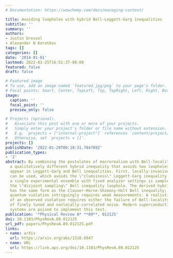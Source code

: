 ```yaml
---
# Documentation: https://wowchemy.com/docs/managing-content/

title: Avoiding loopholes with hybrid Bell-Leggett-Garg inequalities
subtitle: ''
summary: ''
authors:
- Justin Dressel
- Alexander N Korotkov
tags: []
categories: []
date: '2014-01-01'
lastmod: 2022-01-25T16:51:37-08:00
featured: false
draft: false

# Featured image
# To use, add an image named `featured.jpg/png` to your page's folder.
# Focal points: Smart, Center, TopLeft, Top, TopRight, Left, Right, BottomLeft, Bottom, BottomRight.
image:
  caption: ''
  focal_point: ''
  preview_only: false

# Projects (optional).
#   Associate this post with one or more of your projects.
#   Simply enter your project's folder or file name without extension.
#   E.g. `projects = ["internal-project"]` references `content/project/deep-learning/index.md`.
#   Otherwise, set `projects = []`.
projects: []
publishDate: '2022-01-28T00:18:31.784789Z'
publication_types:
- '2'
abstract: By combining the postulates of macrorealism with Bell-locality, we derive
  a qualitatively different hybrid inequality that avoids two loopholes that commonly
  appear in Leggett-Garg and Bell inequalities. First, locally-invasive measurements
  can be used, which avoids the \"clumsiness\" Leggett-Garg inequality loophole. Second,
  a single experimental ensemble with fixed analyzer settings is sampled, which avoids
  the \"disjoint sampling\" Bell inequality loophole. The derived hybrid inequality
  has the same form as the Clauser-Horne-Shimony-Holt Bell inequality; however, its
  quantum violation intriguingly requires weak measurements. A realistic explanation
  of an observed violation requires either the failure of Bell-locality, or a preparation-conspiracy
  of finely tuned and nonlocally-correlated noise. Modern superconducting and optical
  systems are poised to implement this test.
publication: '*Physical Review A* **89**, 012125'
doi: 10.1103/PhysRevA.89.012125
url_pdf: papers/PhysRevA.89.012125.pdf
links:
- name: arXiv
  url: https://arxiv.org/abs/1310.6947
- name: URL
  url: https://link.aps.org/doi/10.1103/PhysRevA.89.012125
---
```

